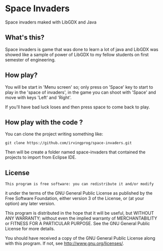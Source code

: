 Space Invaders
==============

Space invaders maked with LibGDX and Java

## What's this?

Space invaders is game that was done to learn a lot of java and LibGDX
was showed like a sample of power of LibGDX to my fellow students
on first semester of engineering.

## How play?

You will be start in 'Menu screen' so; only press on 'Space' key to start to
play in the 'space of invaders', in the game you can shoot with 
'Space' and move with keys 'Left' and 'Right'.

If you'll have bad luck loses and then press space to come back to play.

## How play with the code ?

You can clone the project writing something like:

	git clone https://github.com/irvingprog/space-invaders.git

Then will be create a folder named space-invaders that contained the projects
to import from Eclipse IDE.

## License

	This program is free software: you can redistribute it and/or modify
it under the terms of the GNU General Public License as published by
the Free Software Foundation, either version 3 of the License, or
(at your option) any later version.

This program is distributed in the hope that it will be useful,
but WITHOUT ANY WARRANTY; without even the implied warranty of
MERCHANTABILITY or FITNESS FOR A PARTICULAR PURPOSE.  See the
GNU General Public License for more details.

You should have received a copy of the GNU General Public License
along with this program.  If not, see <http://www.gnu.org/licenses/>.